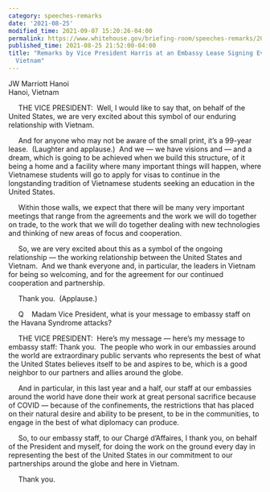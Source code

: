 ```yaml
---
category: speeches-remarks
date: '2021-08-25'
modified_time: 2021-09-07 15:20:26-04:00
permalink: https://www.whitehouse.gov/briefing-room/speeches-remarks/2021/08/25/remarks-by-vice-president-harris-at-an-embassy-lease-signing-event-in-hanoi-vietnam/
published_time: 2021-08-25 21:52:00-04:00
title: "Remarks by Vice President Harris at an Embassy Lease Signing Event in Hanoi,\_\
  Vietnam"
---
```

 
JW Marriott Hanoi  
Hanoi, Vietnam

     THE VICE PRESIDENT:  Well, I would like to say that, on behalf of
the United States, we are very excited about this symbol of our enduring
relationship with Vietnam.   
  
     And for anyone who may not be aware of the small print, it’s a
99-year lease.  (Laughter and applause.)  And we — we have visions and —
and a dream, which is going to be achieved when we build this structure,
of it being a home and a facility where many important things will
happen, where Vietnamese students will go to apply for visas to continue
in the longstanding tradition of Vietnamese students seeking an
education in the United States.   
  
     Within those walls, we expect that there will be many very
important meetings that range from the agreements and the work we will
do together on trade, to the work that we will do together dealing with
new technologies and thinking of new areas of focus and cooperation.   
  
     So, we are very excited about this as a symbol of the ongoing
relationship — the working relationship between the United States and
Vietnam.  And we thank everyone and, in particular, the leaders in
Vietnam for being so welcoming, and for the agreement for our continued
cooperation and partnership.  
  
     Thank you.  (Applause.)  
  
     Q    Madam Vice President, what is your message to embassy staff on
the Havana Syndrome attacks?  
  
     THE VICE PRESIDENT:  Here’s my message — here’s my message to
embassy staff: Thank you.  The people who work in our embassies around
the world are extraordinary public servants who represents the best of
what the United States believes itself to be and aspires to be, which is
a good neighbor to our partners and allies around the globe.   
  
     And in particular, in this last year and a half, our staff at our
embassies around the world have done their work at great personal
sacrifice because of COVID — because of the confinements, the
restrictions that has placed on their natural desire and ability to be
present, to be in the communities, to engage in the best of what
diplomacy can produce.   
  
     So, to our embassy staff, to our Chargé d’Affaires, I thank you, on
behalf of the President and myself, for doing the work on the ground
every day in representing the best of the United States in our
commitment to our partnerships around the globe and here in Vietnam.   
  
     Thank you.
